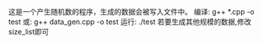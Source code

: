 这是一个产生随机数的程序，生成的数据会被写入文件中。
编译: g++ *.cpp -o test
或:   g++ data_gen.cpp -o test
运行:   ./test
若要生成其他规模的数据,修改size_list即可